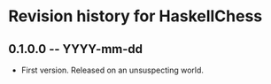 # Revision history for HaskellChess

## 0.1.0.0 -- YYYY-mm-dd

* First version. Released on an unsuspecting world.
